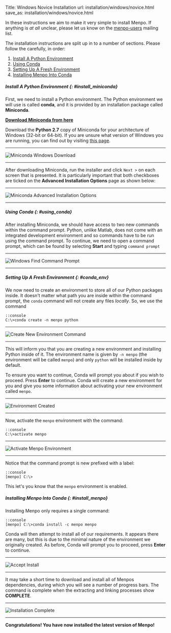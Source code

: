 Title: Windows Novice Installation
url: installation/windows/novice.html
save_as: installation/windows/novice.html

In these instructions we aim to make it very simple to install Menpo.
If anything is *at all* unclear, please let us know on the
[menpo-users](https://groups.google.com/forum/#!forum/menpo-users) mailing list.

The installation instructions are split up in to a number of sections. Please
follow the carefully, in order:

  1. [Install A Python Environment](#install_miniconda)
  2. [Using Conda](#using_conda)
  3. [Setting Up A Fresh Environment](#conda_env)
  4. [Installing Menpo Into Conda](#install_menpo)

##### Install A Python Environment {: #install_miniconda}
First, we need to install a Python environment. The Python environment we will
use is called **conda**, and it is provided by an installation package
called **Miniconda**.

**[Download Miniconda from here](http://conda.pydata.org/miniconda.html)**

Download the **Python 2.7** copy of Miniconda for your architecture of Windows
(32-bit or 64-bit). If you are unsure what version of Windows you are running,
you can find out by visiting
[this page](http://support.microsoft.com/kb/827218).

********************************************************************************
![Miniconda Windows Download]({filename}/pages/installation/windows/images/Windows-Miniconda-Landing.png)
********************************************************************************

After downloading Miniconda, run the installer and click `Next >` on each
screen that is presented. It is particularly important that both checkboxes are
ticked on the **Advanced Installation Options** page as shown below:

********************************************************************************
![Miniconda Advanced Installation Options]({filename}/pages/installation/windows/images/Windows-Miniconda-Settings.png)
********************************************************************************

##### Using Conda {: #using_conda}
After installing Miniconda, we should have access to two new commands within
the command prompt. Python, unlike Matlab, does not come with an integrated
development environment and so commands have to be run using the command prompt.
To continue, we need to open a command prompt, which can be found by selecting
**Start** and typing ``command prompt``

********************************************************************************
![Windows Find Command Prompt]({filename}/pages/installation/windows/images/Windows-Find-CommandPrompt.png)
********************************************************************************

##### Setting Up A Fresh Environment {: #conda_env}
We now need to create an environment to store all of our Python packages inside.
It doesn't matter what path you are inside within the command prompt, the
`conda` command will not create any files *locally*. So, we use the command

    ::console
    C:\>conda create -n menpo python

********************************************************************************
![Create New Environment Command]({filename}/pages/installation/windows/images/Windows-Create-Env-Command.png)
********************************************************************************

This will inform you that you are creating a new environment and installing
Python inside of it. The environment name is given by `-n menpo` (the
environment will be called `menpo`) and only `python` will be installed inside
by default.

To ensure you want to continue, Conda will prompt you
about if you wish to proceed. Press **Enter** to continue. Conda will create
a new environment for you and give you some information about activating
your new environment called `menpo`.

********************************************************************************
![Environment Created]({filename}/pages/installation/windows/images/Windows-Env-Created.png)
********************************************************************************

Now, activate the `menpo` environment with the command:

    ::console
    C:\>activate menpo

********************************************************************************
![Activate Menpo Environment]({filename}/pages/installation/windows/images/Windows-Activate-Env.png)
********************************************************************************

Notice that the command prompt is new prefixed with a label:

    ::console
    [menpo] C:\>

This let's you know that the `menpo` environment is enabled.

##### Installing Menpo Into Conda {: #install_menpo}
Installing Menpo only requires a single command:

    ::console
    [menpo] C:\>conda install -c menpo menpo

Conda will then attempt to install all of our requirements. It appears there are
many, but this is due to the minimal nature of the environment we originally
created. As before, Conda will prompt you to proceed, press **Enter** to
continue.

********************************************************************************
![Accept Install]({filename}/pages/installation/windows/images/Windows-Install-Accept.png)
********************************************************************************

It may take a short time to download and install all of Menpos dependencies,
during which you will see a number of progress bars. The command is complete
when the extracting and linking processes show **COMPLETE**.

********************************************************************************
![Installation Complete]({filename}/pages/installation/windows/images/Windows-Install-Complete.png)
********************************************************************************

**Congratulations! You have now installed the latest version of Menpo!**